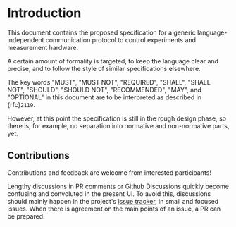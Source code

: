 # Introduction

This document contains the proposed specification for a generic language-independent communication protocol to control experiments and measurement hardware.

A certain amount of formality is targeted, to keep the language clear and precise, and to follow the style of similar specifications elsewhere.

The key words "MUST", "MUST NOT", "REQUIRED", "SHALL", "SHALL NOT", "SHOULD", "SHOULD NOT", "RECOMMENDED",  "MAY", and "OPTIONAL" in this document are to be interpreted as described in {rfc}`2119`.

However, at this point the specification is still in the rough design phase, so there is, for example, no separation into normative and non-normative parts, yet.

## Contributions

Contributions and feedback are welcome from interested participants!

Lengthy discussions in PR comments or Github Discussions quickly become confusing and convoluted in the present UI.
To avoid this, discussions should mainly happen in the project's [issue tracker](https://github.com/pymeasure/experiment_control_protocol/issues), in small and focused issues.
When there is agreement on the main points of an issue, a PR can be prepared.
